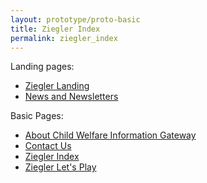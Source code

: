 ```yaml
---
layout: prototype/proto-basic
title: Ziegler Index
permalink: ziegler_index
---
```

Landing pages:
* [Ziegler Landing](/ziegler)
* [News and Newsletters](/landing)


Basic Pages:
* [About Child Welfare Information Gateway](/about)
* [Contact Us](/contact)
* [Ziegler Index](/ziegler_index)
* [Ziegler Let's Play](/lets_play)



